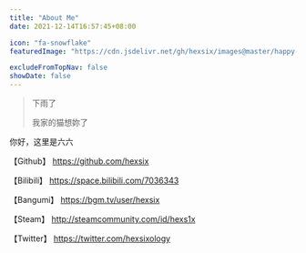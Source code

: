 ```yaml
---
title: "About Me"
date: 2021-12-14T16:57:45+08:00

icon: "fa-snowflake"
featuredImage: "https://cdn.jsdelivr.net/gh/hexsix/images@master/happy-new-year-2021.jpg"

excludeFromTopNav: false
showDate: false
---
```


> 下雨了
> 
> 我家的猫想妳了

你好，这里是六六

【Github】 https://github.com/hexsix

【Bilibili】 https://space.bilibili.com/7036343

【Bangumi】 https://bgm.tv/user/hexsix

【Steam】 http://steamcommunity.com/id/hexs1x

【Twitter】 https://twitter.com/hexsixology
